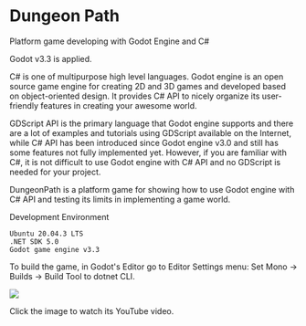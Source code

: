 # Dungeon Path
Platform game developing with Godot Engine and C# 

Godot v3.3 is applied.

C# is one of multipurpose high level languages. Godot engine is an open source game engine for creating 2D and 3D games and developed based on object-oriented design. It provides C# API to nicely organize its user-friendly features in creating your awesome world.

GDScript API is the primary language that Godot engine supports and there are a lot of examples and tutorials using GDScript available on the Internet, while C# API has been introduced since Godot engine v3.0 and still has some features not fully implemented yet. However, if you are familiar with C#, it is not difficult to use Godot engine with C# API and no GDScript is needed for your project.

DungeonPath is a platform game for showing how to use Godot engine with C# API and testing its limits in implementing a game world.

Development Environment

	Ubuntu 20.04.3 LTS
	.NET SDK 5.0
	Godot game engine v3.3
	
To build the game, in Godot's Editor go to Editor Settings menu:
Set Mono -> Builds -> Build Tool to dotnet CLI.

[![](https://github.com/inthelamp/dungeonpath/blob/master/screenshot.png)](https://www.youtube.com/watch?v=uri3mZ_ihxI)

Click the image to watch its YouTube video.

